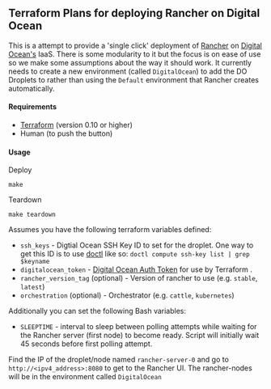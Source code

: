 ## Terraform Plans for deploying Rancher on Digital Ocean

This is a attempt to provide a 'single click' deployment of [Rancher](http://rancher.com) on [Digital Ocean's](http://digitalocean.com) IaaS. There is some modularity to it but the focus is on ease of use so we make some assumptions about the way it should work. It currently needs to create a new environment (called `DigitalOcean`) to add the DO Droplets to rather than using the `Default` environment that Rancher creates automatically.

#### Requirements

- [Terraform](https://www.terraform.io/) (version 0.10 or higher)
- Human (to push the button)

#### Usage

Deploy
```
make
```

Teardown
```
make teardown
```

Assumes you have the following terraform variables defined:

- `ssh_keys` - Digtial Ocean SSH Key ID to set for the droplet. One way to get this ID is to use [doctl](https://github.com/digitalocean/doctl) like so: `doctl compute ssh-key list | grep $keyname`
- `digitalocean_token` - [Digital Ocean Auth Token](https://www.terraform.io/docs/providers/do/index.html#token) for use by Terraform .
- `rancher_version_tag` (optional) - Version of rancher to use (e.g. `stable`, `latest`)
- `orchestration` (optional) - Orchestrator (e.g. `cattle`, `kubernetes`)

Additionally you can set the following Bash variables:

- `SLEEPTIME` - interval to sleep between polling attempts while waiting for the Rancher server (first node) to become ready. Script will initially wait 45 seconds before first polling attempt.

Find the IP of the droplet/node named `rancher-server-0` and go to `http://<ipv4_address>:8080` to get to the Rancher UI. The rancher-nodes will be in the environment called `DigitalOcean`
